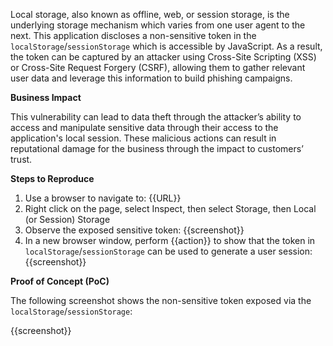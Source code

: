 Local storage, also known as offline, web, or session storage, is the underlying storage mechanism which varies from one user agent to the next. This application discloses a non-sensitive token in the `localStorage`/`sessionStorage` which is accessible by JavaScript. As a result, the token can be captured by an attacker using Cross-Site Scripting (XSS) or Cross-Site Request Forgery (CSRF), allowing them to gather relevant user data and leverage this information to build phishing campaigns.

**Business Impact**

This vulnerability can lead to data theft through the attacker’s ability to access and manipulate sensitive data through their access to the application's local session. These malicious actions can result in reputational damage for the business through the impact to customers’ trust.

**Steps to Reproduce**

1. Use a browser to navigate to: {{URL}}
1. Right click on the page, select Inspect, then select Storage, then Local (or Session) Storage
1. Observe the exposed sensitive token: {{screenshot}}
1. In a new browser window, perform {{action}} to show that the token in `localStorage`/`sessionStorage` can be used to generate a user session: {{screenshot}}

**Proof of Concept (PoC)**

The following screenshot shows the non-sensitive token exposed via the `localStorage`/`sessionStorage`:

{{screenshot}}
